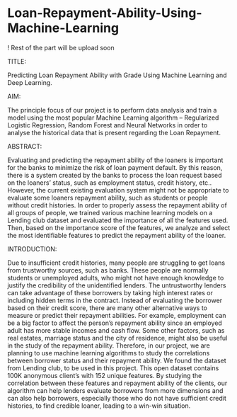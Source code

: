 # Loan-Repayment-Ability-Using-Machine-Learning
! Rest of the part will be upload soon

TITLE:

Predicting Loan Repayment Ability with Grade Using Machine Learning and Deep Learning.

AIM:

The principle focus of our project is to perform data analysis and train a model using the most popular Machine Learning algorithm – Regularized Logistic Regression, Random Forest and Neural Networks in order to analyse the historical data that is present regarding the Loan Repayment.

ABSTRACT:

Evaluating and predicting the repayment ability of the loaners is important for the banks to minimize the risk of loan payment default. By this reason, there is a system created by the banks to process the loan request based on the loaners’ status, such as employment status, credit history, etc.. However, the current existing evaluation system might not be appropriate to evaluate some loaners repayment ability, such as students or people without credit histories. In order to properly assess the repayment ability of all groups of people, we trained various machine learning models on a Lending club dataset and evaluated the importance of all the features used. Then, based on the importance score of the features, we analyze and select the most identifiable features to predict the repayment ability of the loaner.

INTRODUCTION:

Due to insufficient credit histories, many people are struggling to get loans from trustworthy sources, such as banks. These people are normally students or unemployed adults, who might not have enough knowledge to justify the credibility of the unidentified lenders. The untrustworthy lenders can take advantage of these borrowers by taking high interest rates or including hidden terms in the contract. Instead of evaluating the borrower based on their credit score, there are many other alternative ways to measure or predict their repayment abilities. For example, employment can be a big factor to affect the person’s repayment ability since an employed adult has more stable incomes and cash flow. Some other factors, such as real estates, marriage status and the city of residence, might also be useful in the study of the repayment ability. Therefore, in our project, we are planning to use machine learning algorithms to study the correlations between borrower status and their repayment ability. We found the dataset from Lending club, to be used in this project. This open dataset contains 100K anonymous client’s with 152 unique features. By studying the correlation between these features and repayment ability of the clients, our algorithm can help lenders evaluate borrowers from more dimensions and can also help borrowers, especially those who do not have sufficient credit histories, to find credible loaner, leading to a win-win situation.
